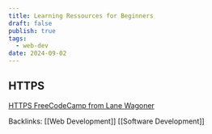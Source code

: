 ```yaml
---
title: Learning Ressources for Beginners
draft: false
publish: true
tags:
  - web-dev
date: 2024-09-02
---
```

## HTTPS
[HTTPS FreeCodeCamp from Lane Wagoner](https://www.freecodecamp.org/news/http-full-course/)

Backlinks: [[Web Development]] [[Software Development]]